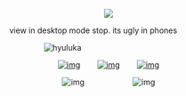 <div id="header" align="center">

![](https://komarev.com/ghpvc/?username=destroy-boys&style=plastic&color=lightgrey&label=_᧔᧓_&base=1000)

view in desktop mode stop. its ugly in phones
‎  ‎  ‎  ‎‎ ‎  ‎  ‎  ‎‎ 
<div id="header" align="center">

![hyuluka](https://i.postimg.cc/mD39k68b/Untitled98-20250202141331.png)
‎  ‎  ‎  ‎‎ ‎  ‎  ‎  ‎‎ 
‎  ‎  ‎  ‎‎ ‎  ‎  ‎  ‎‎ 
‎  ‎  ‎  ‎‎ ‎  ‎  ‎  ‎‎ 
<div id="header" align="center">

[![img](https://i.postimg.cc/3JjG3wnP/Untitled99-20250202145240.png)](https://rentry.co/megz)⠀⠀⠀[![img](https://i.postimg.cc/8z16cVYs/Untitled99-20250202145300.png)‎](https://pancreas.atabook.org/)⠀⠀⠀[![img](https://i.postimg.cc/7ZmTTWv9/Untitled99-20250202145323.png)](https://4megz.straw.page)
  
<div id="header" align="center">

![img](https://i.postimg.cc/rp1sNRWj/Untitled99-20250202142020.png)‎  ‎  ‎  ‎‎ ‎  ‎ ‎ ‎  ‎  ‎  ‎‎ ‎  ‎  ‎![img](https://i.postimg.cc/021mgSdY/Untitled99-20250202144307.png)
